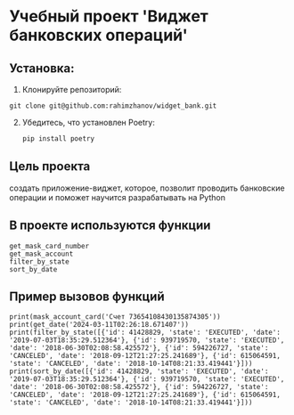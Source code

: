 # Учебный проект 'Виджет банковских операций'

## Установка:

1. Клонируйте репозиторий:
```
git clone git@github.com:rahimzhanov/widget_bank.git
```
2. Убедитесь, что установлен Poetry:
   ```bash
   pip install poetry
## Цель проекта
создать приложение-виджет, которое, позволит проводить банковские операции
и поможет научится разрабатывать на Python

## В проекте используются функции
```
get_mask_card_number
get_mask_account
filter_by_state
sort_by_date
```
## Пример вызовов функций
```
print(mask_account_card('Счет 73654108430135874305'))
print(get_date('2024-03-11T02:26:18.671407'))
print(filter_by_state([{'id': 41428829, 'state': 'EXECUTED', 'date': '2019-07-03T18:35:29.512364'}, {'id': 939719570, 'state': 'EXECUTED', 'date': '2018-06-30T02:08:58.425572'}, {'id': 594226727, 'state': 'CANCELED', 'date': '2018-09-12T21:27:25.241689'}, {'id': 615064591, 'state': 'CANCELED', 'date': '2018-10-14T08:21:33.419441'}]))
print(sort_by_date([{'id': 41428829, 'state': 'EXECUTED', 'date': '2019-07-03T18:35:29.512364'}, {'id': 939719570, 'state': 'EXECUTED', 'date': '2018-06-30T02:08:58.425572'}, {'id': 594226727, 'state': 'CANCELED', 'date': '2018-09-12T21:27:25.241689'}, {'id': 615064591, 'state': 'CANCELED', 'date': '2018-10-14T08:21:33.419441'}]))
```